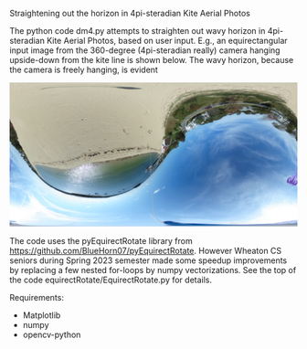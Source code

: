 Straightening out the horizon in 4pi-steradian Kite Aerial Photos

The python code dm4.py attempts to straighten out wavy horizon in 4pi-steradian Kite Aerial Photos, based on user input. E.g., an equirectangular 
input image from the 360-degree (4pi-steradian really) camera hanging upside-down from the kite line is shown below. The wavy horizon, because the 
camera is freely hanging, is evident

![example input image](examples/R0011125.jpg)


The code uses the pyEquirectRotate library from 
https://github.com/BlueHorn07/pyEquirectRotate. However Wheaton CS seniors 
during Spring 2023 semester made some speedup improvements by replacing a 
few nested for-loops by numpy vectorizations. See the top of the code 
equirectRotate/EquirectRotate.py for details.


Requirements:
- Matplotlib
- numpy
- opencv-python
